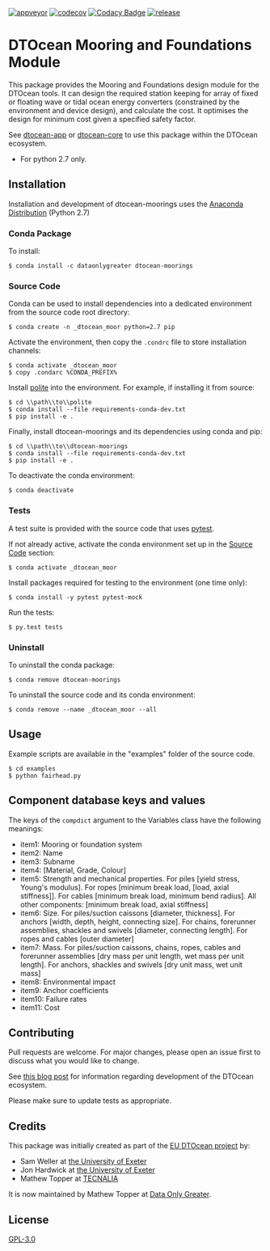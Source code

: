 [![appveyor](https://ci.appveyor.com/api/projects/status/github/DTOcean/dtocean-moorings?branch=master&svg=true)](https://ci.appveyor.com/project/DTOcean/dtocean-moorings)
[![codecov](https://codecov.io/gh/DTOcean/dtocean-moorings/branch/master/graph/badge.svg)](https://codecov.io/gh/DTOcean/dtocean-moorings)
[![Codacy Badge](https://api.codacy.com/project/badge/Grade/db116d8854ac4fbf82ec9878af638a47)](https://www.codacy.com/project/H0R5E/dtocean-moorings/dashboard?utm_source=github.com&amp;utm_medium=referral&amp;utm_content=DTOcean/dtocean-moorings&amp;utm_campaign=Badge_Grade_Dashboard&amp;branchId=11706073)
[![release](https://img.shields.io/github/release/DTOcean/dtocean-moorings.svg)](https://github.com/DTOcean/dtocean-moorings/releases/latest)

# DTOcean Mooring and Foundations Module

This package provides the Mooring and Foundations design module for the DTOcean 
tools. It can design the required station keeping for array of fixed or floating 
wave or tidal ocean energy converters (constrained by the environment and 
device design), and calculate the cost. It optimises the design for minimum 
cost given a specified safety factor. 

See [dtocean-app](https://github.com/DTOcean/dtocean-app) or [dtocean-core](
https://github.com/DTOcean/dtocean-app) to use this package within the DTOcean
ecosystem.

* For python 2.7 only.

## Installation

Installation and development of dtocean-moorings uses the [Anaconda 
Distribution](https://www.anaconda.com/distribution/) (Python 2.7)

### Conda Package

To install:

```
$ conda install -c dataonlygreater dtocean-moorings
```

### Source Code

Conda can be used to install dependencies into a dedicated environment from
the source code root directory:

```
$ conda create -n _dtocean_moor python=2.7 pip
```

Activate the environment, then copy the `.condrc` file to store installation  
channels:

```
$ conda activate _dtocean_moor
$ copy .condarc %CONDA_PREFIX%
```

Install [polite](https://github.com/DTOcean/polite) into the environment. For 
example, if installing it from source:

```
$ cd \\path\\to\\polite
$ conda install --file requirements-conda-dev.txt
$ pip install -e .
```

Finally, install dtocean-moorings and its dependencies using conda and pip:

```
$ cd \\path\\to\\dtocean-moorings
$ conda install --file requirements-conda-dev.txt
$ pip install -e .
```

To deactivate the conda environment:

```
$ conda deactivate
```

### Tests

A test suite is provided with the source code that uses [pytest](
https://docs.pytest.org).

If not already active, activate the conda environment set up in the [Source 
Code](#source-code) section:

```
$ conda activate _dtocean_moor
```

Install packages required for testing to the environment (one time only):

```
$ conda install -y pytest pytest-mock
```

Run the tests:

``` 
$ py.test tests
```

### Uninstall

To uninstall the conda package:

```
$ conda remove dtocean-moorings
```

To uninstall the source code and its conda environment:

```
$ conda remove --name _dtocean_moor --all
```

## Usage

Example scripts are available in the "examples" folder of the source code.

```
$ cd examples
$ python fairhead.py
```

## Component database keys and values

The keys of the `compdict` argument to the Variables class have the following
meanings:

* item1: Mooring or foundation system
* item2: Name
* item3: Subname
* item4: [Material, Grade, Colour]
* item5: Strength and mechanical properties. For piles [yield stress, Young's 
         modulus]. For ropes [minimum break load, [load, axial stiffness]]. For 
         cables [minimum break load, minimum bend radius]. All other 
         components: [minimum break load, axial stiffness]
* item6: Size. For piles/suction caissons [diameter, thickness]. For anchors 
         [width, depth, height, connecting size]. For chains, forerunner  
         assemblies, shackles and swivels [diameter, connecting length]. For 
         ropes and cables [outer diameter]
* item7: Mass. For piles/suction caissons, chains, ropes, cables and forerunner 
         assemblies [dry mass per unit length, wet mass per unit length]. For 
         anchors, shackles and swivels [dry unit mass, wet unit mass]
* item8: Environmental impact
* item9: Anchor coefficients
* item10: Failure rates
* item11: Cost

## Contributing

Pull requests are welcome. For major changes, please open an issue first to
discuss what you would like to change.

See [this blog post](
https://www.dataonlygreater.com/latest/professional/2017/03/09/dtocean-development-change-management/)
for information regarding development of the DTOcean ecosystem.

Please make sure to update tests as appropriate.

## Credits

This package was initially created as part of the [EU DTOcean project](
https://www.dtoceanplus.eu/About-DTOceanPlus/History) by:

 * Sam Weller at [the University of Exeter](https://www.exeter.ac.uk/)
 * Jon Hardwick at [the University of Exeter](https://www.exeter.ac.uk/)
 * Mathew Topper at [TECNALIA](https://www.tecnalia.com)

It is now maintained by Mathew Topper at [Data Only Greater](
https://www.dataonlygreater.com/).

## License

[GPL-3.0](https://choosealicense.com/licenses/gpl-3.0/)
